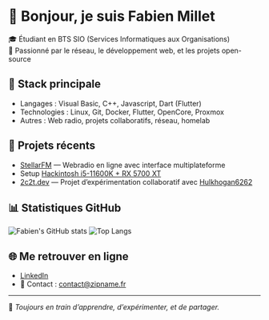 # 👋 Bonjour, je suis Fabien Millet

🎓 Étudiant en BTS SIO (Services Informatiques aux Organisations)  
💼 Passionné par le réseau, le développement web, et les projets open-source  

## 🔧 Stack principale
- Langages : Visual Basic, C++, Javascript, Dart (Flutter)
- Technologies : Linux, Git, Docker, Flutter, OpenCore, Proxmox
- Autres : Web radio, projets collaboratifs, réseau, homelab

## 📌 Projets récents
- [StellarFM](https://github.com/fabienmillet/stellarfm-player) — Webradio en ligne avec interface multiplateforme
- Setup [Hackintosh i5-11600K + RX 5700 XT](https://github.com/fabienmillet/Hackintosh-EFI-i5-11600K-RX5700XT)
- [2c2t.dev](https://2c2t.dev/) — Projet d’expérimentation collaboratif avec [Hulkhogan6262](https://github.com/HulkHogan6262)

## 📊 Statistiques GitHub

![Fabien's GitHub stats](https://github-readme-stats.vercel.app/api?username=fabienmillet&show_icons=true&theme=tokyonight&hide_rank=false)
![Top Langs](https://github-readme-stats.vercel.app/api/top-langs/?username=fabienmillet&layout=compact&theme=tokyonight)

## 🌐 Me retrouver en ligne
- [LinkedIn](https://www.linkedin.com/in/fmillet/)
- 📧 Contact : contact@zipname.fr

---

🧠 *Toujours en train d’apprendre, d’expérimenter, et de partager.*
